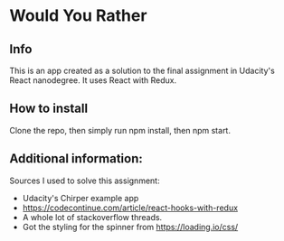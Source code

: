 # Would You Rather

## Info
This is an app created as a solution to the final assignment in Udacity's React nanodegree. It uses React with Redux.

## How to install
Clone the repo, then simply run npm install, then npm start.

## Additional information:
Sources I used to solve this assignment:
* Udacity's Chirper example app
* https://codecontinue.com/article/react-hooks-with-redux
* A whole lot of stackoverflow threads.
* Got the styling for the spinner from https://loading.io/css/